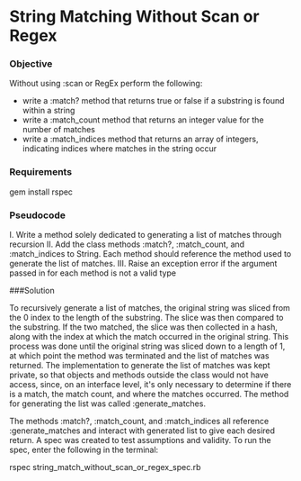 # String Matching Without Scan or Regex

### Objective

Without using :scan or RegEx perform the following:

- write a :match? method that returns true or false if a substring is found within a string
- write a :match_count method that returns an integer value for the number of matches
- write a :match_indices method that returns an array of integers, indicating indices where matches in the string occur

### Requirements

gem install rspec

### Pseudocode

I. Write a method solely dedicated to generating a list of matches through recursion
II. Add the class methods :match?, :match_count, and :match_indices to String. Each method should reference the method used to generate the list of matches.
III. Raise an exception error if the argument passed in for each method is not a valid type

###Solution

To recursively generate a list of matches, the original string was sliced from the 0 index to the length of the substring. The slice was then compared to the substring.
If the two matched, the slice was then collected in a hash, along with the index at which the match occurred in the original string. This process was done until
the original string was sliced down to a length of 1, at which point the method was terminated and the list of matches was returned. The implementation to generate the list of matches
was kept private, so that objects and methods outside the class would not have access, since, on an interface level, it's only necessary to determine if there is a match, the match count,
and where the matches occurred. The method for generating the list was called :generate_matches.


The methods :match?, :match_count, and :match_indices all reference :generate_matches and interact with generated list to give each desired return. A spec was created to
test assumptions and validity. To run the spec, enter the following in the terminal:

rspec string_match_without_scan_or_regex_spec.rb


